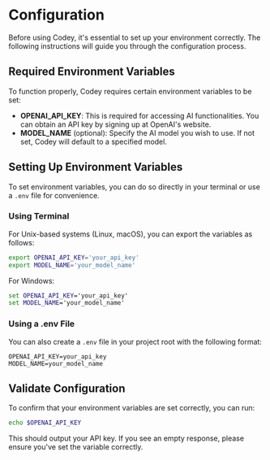 # Configuration

Before using Codey, it's essential to set up your environment correctly. The following instructions will guide you through the configuration process.

## Required Environment Variables
To function properly, Codey requires certain environment variables to be set:

- **OPENAI_API_KEY**: This is required for accessing AI functionalities. You can obtain an API key by signing up at OpenAI's website.
- **MODEL_NAME** (optional): Specify the AI model you wish to use. If not set, Codey will default to a specified model.

## Setting Up Environment Variables
To set environment variables, you can do so directly in your terminal or use a `.env` file for convenience.

### Using Terminal
For Unix-based systems (Linux, macOS), you can export the variables as follows:
```bash
export OPENAI_API_KEY='your_api_key'
export MODEL_NAME='your_model_name'
```

For Windows:
```cmd
set OPENAI_API_KEY='your_api_key'
set MODEL_NAME='your_model_name'
```

### Using a .env File
You can also create a `.env` file in your project root with the following format:
```
OPENAI_API_KEY=your_api_key
MODEL_NAME=your_model_name
```

## Validate Configuration
To confirm that your environment variables are set correctly, you can run:
```bash
echo $OPENAI_API_KEY
```
This should output your API key. If you see an empty response, please ensure you've set the variable correctly.